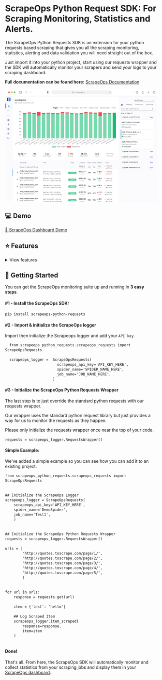 # ScrapeOps Python Request SDK: For Scraping Monitoring, Statistics and Alerts.
The ScrapeOps Python Requests SDK is an extension for your python requests based scraping that gives you all the scraping monitoring, statistics, alerting and data validation you will need straight out of the box. 

Just import it into your python project, start using our requests wrapper and the SDK will automatically monitor your scrapers and send your logs to your scraping dashboard.

**Full documentation can be found here:** [ScrapeOps Documentation](https://scrapeops.io/docs/intro)


![ScrapeOps Dashboard Demo](https://github.com/ScrapeOps/scrapeops-docs/blob/main/assets/scrapeops-hero-demo.jpg)


## :computer: Demo
[:link: ScrapeOps Dashboard Demo](https://scrapeops.io/app/login/demo)

## :star: Features
<details>
<summary>View features</summary>

- ** Job Stats & Visualisation**
  - :chart_with_upwards_trend: Individual Job Progress Stats
  - :bar_chart: Compare Jobs versus Historical Jobs
  - :100: Job Stats Tracked
    - :white_check_mark: Pages Scraped & Missed
    - :white_check_mark: Items Parsed & Missed
    - :white_check_mark: Item Field Coverage
    - :white_check_mark: Runtimes
    - :white_check_mark: Response Status Codes
    - :white_check_mark: Success Rates & Average Latencies
    - :white_check_mark: Errors & Warnings
    - :white_check_mark: Bandwidth

- **Health Checks & Alerts**
  - :male_detective: Custom Spider & Job Health Checks 
  - :package: Out of the Box Alerts - Slack (More coming soon!)
  - :bookmark_tabs: Daily Scraping Reports

 - **Proxy Monitoring (Coming Soon)**
    - :chart_with_upwards_trend: Monitor Your Proxy Account Usage
    - :chart_with_downwards_trend: Track Your Proxy Providers Performance
    - :bar_chart: Compare Proxy Performance Verus Other Providers

</details>

## :rocket: Getting Started
You can get the ScrapeOps monitoring suite up and running in **3 easy steps**.

#### #1 - Install the ScrapeOps SDK:

`pip install scrapeops-python-requests`


#### #2 - Import & initialize the ScrapeOps logger</h3>
Import then initialize the Scrapeops logger and add your ``API key``.

```
  from scrapeops_python_requests.scrapeops_requests import ScrapeOpsRequests

  scrapeops_logger =  ScrapeOpsRequests(
                        scrapeops_api_key='API_KEY_HERE', 
                        spider_name='SPIDER_NAME_HERE',
                        job_name='JOB_NAME_HERE',
                      )
```


#### #3 -  Initialize the ScrapeOps Python Requests Wrapper
The last step is to just override the standard python requests with our requests wrapper.

Our wrapper uses the standard python request library but just provides a way for us to monitor the requests as they happen. 

Please only initialize the requests wrapper once near the top of your code. 

`requests = scrapeops_logger.RequestsWrapper()`



#### Simple Example:
We've added a simple example so you can see how you can add it to an existing project.

```
from scrapeops_python_requests.scrapeops_requests import ScrapeOpsRequests


## Initialize the ScrapeOps Logger
scrapeops_logger = ScrapeOpsRequests(
    scrapeops_api_key='API_KEY_HERE', 
    spider_name='DemoSpider',
    job_name='Test1',
    )


## Initialize the ScrapeOps Python Requests Wrapper
requests = scrapeops_logger.RequestsWrapper() 

urls = [
        'http://quotes.toscrape.com/page/1/',
        'http://quotes.toscrape.com/page/2/',
        'http://quotes.toscrape.com/page/3/',
        'http://quotes.toscrape.com/page/4/',
        'http://quotes.toscrape.com/page/5/',
        ]


for url in urls:
    response = requests.get(url)

    item = {'test': 'hello'}

    ## Log Scraped Item
    scrapeops_logger.item_scraped(
        response=response,
        item=item
    )
    

```


#### Done!
That's all. From here, the ScrapeOps SDK will automatically monitor and collect statistics from your scraping jobs and display them in your [ScrapeOps dashboard](https://scrapeops.io/app/dashboard). 